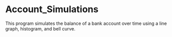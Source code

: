 # Account_Simulations
This program simulates the balance of a bank account over time using a line graph, histogram, and bell curve.


